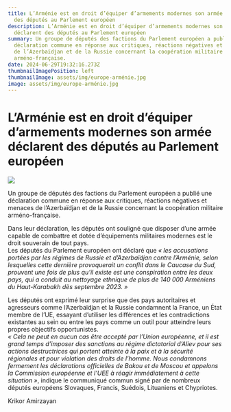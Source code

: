 ```yaml
---
title: L’Arménie est en droit d’équiper d’armements modernes son armée déclarent
  des députés au Parlement européen
description: L’Arménie est en droit d’équiper d’armements modernes son armée
  déclarent des députés au Parlement européen
summary: Un groupe de députés des factions du Parlement européen a publié une
  déclaration commune en réponse aux critiques, réactions négatives et menaces
  de l’Azerbaïdjan et de la Russie concernant la coopération militaire
  arméno-française.
date: 2024-06-29T19:32:16.273Z
thumbnailImagePosition: left
thumbnailImage: assets/img/europe-arménie.jpg
image: assets/img/europe-arménie.jpg
---
```

<!--StartFragment-->

# L’Arménie est en droit d’équiper d’armements modernes son armée déclarent des députés au Parlement européen



![](https://www.armenews.com/IMG/arton117402.jpg)

Un groupe de députés des factions du Parlement européen a publié une déclaration commune en réponse aux critiques, réactions négatives et menaces de l’Azerbaïdjan et de la Russie concernant la coopération militaire arméno-française.

Dans leur déclaration, les députés ont souligné que disposer d’une armée capable de combattre et dotée d’équipements militaires modernes est le droit souverain de tout pays.\
Les députés du Parlement européen ont déclaré que *« les accusations portées par les régimes de Russie et d’Azerbaïdjan contre l’Arménie, selon lesquelles cette dernière provoquerait un conflit dans le Caucase du Sud, prouvent une fois de plus qu’il existe est une conspiration entre les deux pays, qui a conduit au nettoyage ethnique de plus de 140 000 Arméniens du Haut-Karabakh dès septembre 2023. »*

Les députés ont exprimé leur surprise que des pays autoritaires et agresseurs comme l’Azerbaïdjan et la Russie condamnent la France, un État membre de l’UE, essayant d’utiliser les différences et les contradictions existantes au sein ou entre les pays comme un outil pour atteindre leurs propres objectifs opportunistes.\
*« Cela ne peut en aucun cas être accepté par l’Union européenne, et il est grand temps d’imposer des sanctions au régime dictatorial d’Aliev pour ses actions destructrices qui portent atteinte à la paix et à la sécurité régionales et pour violation des droits de l’homme. Nous condamnons fermement les déclarations officielles de Bakou et de Moscou et appelons la Commission européenne et l’UEE à réagir immédiatement à cette situation »*, indique le communiqué commun signé par de nombreux députés européens Slovaques, Francis, Suédois, Lituaniens et Chypriotes.

Krikor Amirzayan

<!--EndFragment-->